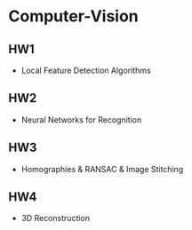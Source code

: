 # Computer-Vision

## HW1
- Local Feature Detection Algorithms

## HW2
- Neural Networks for Recognition

## HW3
- Homographies & RANSAC & Image Stitching

## HW4
- 3D Reconstruction
